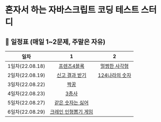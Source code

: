 # 혼자서 하는 자바스크립트 코딩 테스트 스터디

## 📅 일정표 (매일 1~2문제, 주말은 자유)

|      일차       |                                         1                                         |                                         2                                         |
| :-------------: | :-------------------------------------------------------------------------------: | :-------------------------------------------------------------------------------: |
| 1일차(22.08.18) |  [프렌즈4블록](https://school.programmers.co.kr/learn/courses/30/lessons/17679)   | [멀쩡한 사각형](https://school.programmers.co.kr/learn/courses/30/lessons/62048)  |
| 2일차(22.08.19) | [신고 결과 받기](https://school.programmers.co.kr/learn/courses/30/lessons/92334) | [124나라의 숫자](https://school.programmers.co.kr/learn/courses/30/lessons/12899) |
| 3일차(22.08.22) | [짝꿍]()|
| 4일차(22.08.23) | [3총사]()|
| 5일차(22.08.27) | [같은 숫자는 싫어](https://school.programmers.co.kr/learn/courses/30/lessons/12906)|
| 6일차(22.08.29) | [크레인 인형뽑기 게임](https://school.programmers.co.kr/learn/courses/30/lessons/64061)|
